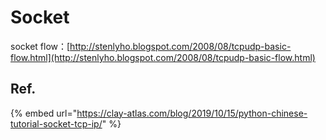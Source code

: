 # Socket

socket flow：[http://stenlyho.blogspot.com/2008/08/tcpudp-basic-flow.html](http://stenlyho.blogspot.com/2008/08/tcpudp-basic-flow.html)



## Ref.

{% embed url="https://clay-atlas.com/blog/2019/10/15/python-chinese-tutorial-socket-tcp-ip/" %}



